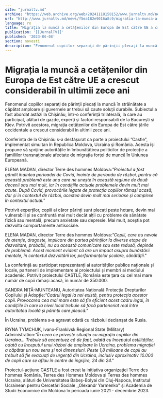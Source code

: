 ```yaml
---
site: "jurnaltv.md"
archive: "https://web.archive.org/web/20241118150152/www.jurnaltv.md/news/f5ea182e9016a8c9/migratia-la-munca-a-cetatenilor-din-europa-de-est-catre-ue-a-crescut-considerabil-in-ultimii-zece-ani.html?fbclid=IwAR39hcJB8uLRTgUV_kWnoMhuq00uCfnD0ba0hYwWPIzEj34T3RECpKLf_nM"
url: "http://www.jurnaltv.md/news/f5ea182e9016a8c9/migratia-la-munca-a-cetatenilor-din-europa-de-est-catre-ue-a-crescut-considerabil-in-ultimii-zece-ani.html"
language: ro
title: "Migrația la muncă a cetățenilor din Europa de Est către UE a crescut considerabil în ultimii zece ani"
publication: '[[JurnalTV]]'
published: '2023-06-08'
section: novosti
description: "Fenomenul copiilor separaţi de părinţii plecaţi la muncă în străinătate a căpătat amploare și guvernele ar trebui să caute soluții durabile. Subiectul a fost abordat astăzi la Chișinău, într-o conferință trilaterală, la care au participat, alături de gazde, experți și factori responsabili de la București și Kiev. Potrivit acestora, migrația cetățenilor din Europa de Est către țările occidentale a crescut considerabil în ultimii zece ani."
---
```


# Migrația la muncă a cetățenilor din Europa de Est către UE a crescut considerabil în ultimii zece ani

Fenomenul copiilor separaţi de părinţii plecaţi la muncă în străinătate a căpătat amploare și guvernele ar trebui să caute soluții durabile. Subiectul a fost abordat astăzi la Chișinău, într-o conferință trilaterală, la care au participat, alături de gazde, experți și factori responsabili de la București și Kiev. Potrivit acestora, migrația cetățenilor din Europa de Est către țările occidentale a crescut considerabil în ultimii zece ani.

Conferința de la Chișinău s-a desfășurat ca parte a proiectului ”Castle", implementat simultan în Republica Moldova, Ucraina și România. Acesta își propune să sprijine autoritățile în îmbunătățirea politicilor de protecție a familiilor transnaționale afectate de migrația forței de muncă în Uniunea Europeană.

ELENA MADAN, director Terre des hommes Moldova:*"Proiectul a fost gândit înaintea perioadei de Covid, înainte de perioada de război, pentru că această problemă este una care ne unește în această regiune de două decenii sau mai mult, iar în condițiile actuale problemele devin mult mai acute. După Covid, provocările legate de protecția copiilor rămași acasă, dar și în contextul de război, acestea devin mult mai serioase și complexe în contextul actual."*

Potrivit experților, copiii ai căror părinți sunt plecați peste hotare, devin mai vulnerabili și se confruntă mai mult decât alții cu probleme de sănătate fizică sau mentală, precum anxietate sau depresie. Mai mult, aceștia pot dezvolta comportamente antisociale.

ELENA MADAN, director Terre des hommes Moldova:*"Copiii, care au nevoie de atenție, dragoste, implicare din partea părinților la diverse etape de dezvoltare, probabil, nu au această comunicare sau este redusă, depinde de problemă. Acest moment evident că are un impact asupra bunăstării mentale, în contextul dezvoltării lor, performanțelor școlare, sănătății."*

La conferință au participat reprezentanți ai autorităților publice naționale și locale, partenerii de implementare ai proiectului și membri ai mediului academic. Potrivit proiectului CASTLE, România este țara cu cel mai mare număr de copii rămași acasă, în număr de 350.000.

SANDRA NIȚĂ-MUNTEANU, Autoritatea Națională Protecția Drepturilor Copilului și Adopție:*"Cadrul legal la noi există, pentru protecția acestor copii. Provocarea cea mai mare este să fie eficient acest cadru legal, în condițiile în care la nivel local trebuie să facă parteneriat real între autoritatea locală și părinții care pleacă."*

În Ucraina, problema s-a agravat odată cu războiul declanșat de Rusia.

IRYNA TYMCHUK, Ivano-Frankivsk Regional State (Military) Administration:*"În ceea ce privește situația cu migrația copiilor din Ucraina... Trebuie să accentuez că de fapt, odată cu începutul ostilităților, odată cu începutul unui război de amploare în Ucraina, problema migrației a căpătat un nou sens și noi dimensiuni. Peste 1,8 milioane de copii au trebuit să fie evacuați de urgență din Ucraina, inclusiv aproximativ 10.000 de copii care se aflau în centre de îngrijire, 24 din 24."*

Proiectul-acțiune CASTLE a fost creat la inițiativa organizației Terre des hommes România, Terres des Hommes Moldova și Terres des hommes Ucraina, alături de Universitatea Babeș-Bolyai din Cluj-Napoca, Institutul Ucrainean pentru Cercetări Sociale ,,Olexandr Yarmenko" și Academia de Studii Economice din Moldova în perioada iunie 2021 - decembrie 2023.